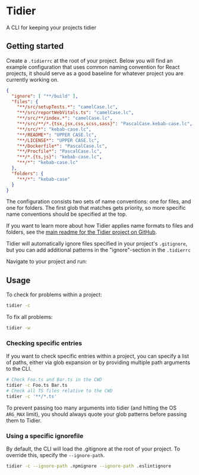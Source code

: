 # Tidier

A CLI for keeping your projects tidier

## Getting started

Create a `.tidierrc` at the root of your project.
Below you will find an example configuration that uses common naming convention for React projects,
it should serve as a good baseline for whatever project you are currently working on.

```json
{
  "ignore": [ "**/build" ],
  "files": {
    "**/src/setupTests.*": "camelCase.lc",
    "**/src/reportWebVitals.ts": "camelCase.lc",
    "**/src/**/index.*": "camelCase.lc",
    "**/src/**/*.{tsx,jsx,css,scss,sass}": "PascalCase.kebab-case.lc",
    "**/src/*": "kebab-case.lc",
    "**/README*": "UPPER CASE.lc",
    "**/LICENSE*": "UPPER CASE.lc",
    "**/Dockerfile*": "PascalCase.lc",
    "**/Procfile*": "PascalCase.lc",
    "**/*.{ts,js}": "kebab-case.lc",
    "**/*": "kebab-case.lc"
  },
  "folders": {
    "**/*": "kebab-case"
  }
}
```

The configuration consists two sets of name conventions: one for files, and one for folders. 
The first glob that matches gets priority, so more specific name conventions should be specified at the top.

If you want to learn more about how Tidier applies name formats to files and folders,
see the [main readme for the Tidier project on GitHub](https://github.com/mausworks/tidier#tidier--names).

Tidier will automatically ignore files specified in your project's `.gitignore`,
but you can add additional patterns in the "ignore"-section in the `.tidierrc` 

Navigate to your project and run:

## Usage

To check for problems within a project:

```sh
tidier -c
```

To fix all problems:

```sh
tidier -w
```

### Checking specific entries

If you want to check specific entries within a project, 
you can specify a list of paths, either via glob expansion or by providing multiple path arguments to the CLI.

```sh
# Check Foo.ts and Bar.ts in the CWD
tidier -c Foo.ts Bar.ts
# Check all TS files relative to the CWD
tidier -c '**/*.ts'
```

To prevent passing too many arguments into tidier (and hitting the OS `ARG_MAX` limit),
you should always quote your glob patterns before passing them to Tidier.

### Using a specific ignorefile

By default, the CLI will load the .gitignore at the root of your project.
To override this, specify the `--ignore-path`.

```sh
tidier -c --ignore-path .npmignore --ignore-path .eslintignore
```

